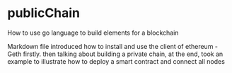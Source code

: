 # publicChain
How to use go language to build elements for a blockchain

Markdown file introduced how to install and use the client of ethereum - Geth firstly. then talking about building a private chain, at the end, took an example to illustrate how to deploy a smart contract and connect all nodes
